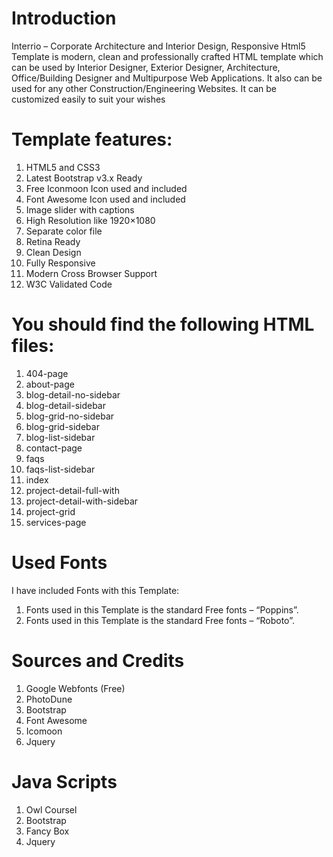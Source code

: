 
# Introduction
Interrio – Corporate Architecture and Interior Design, Responsive Html5 Template is modern, clean and professionally crafted HTML template which can be used by Interior Designer, Exterior Designer, Architecture, Office/Building Designer and Multipurpose Web Applications. It also can be used for any other Construction/Engineering Websites. It can be customized easily to suit your wishes

# Template features:
1. HTML5 and CSS3
2. Latest Bootstrap v3.x Ready
3. Free Iconmoon Icon used and included
4. Font Awesome Icon used and included
5. Image slider with captions
6. High Resolution like 1920×1080
7. Separate color file
8. Retina Ready
9. Clean Design
10. Fully Responsive
11. Modern Cross Browser Support
12. W3C Validated Code

# You should find the following HTML files:
1. 404-page
2. about-page
3. blog-detail-no-sidebar
4. blog-detail-sidebar
5. blog-grid-no-sidebar
6. blog-grid-sidebar
7. blog-list-sidebar
8. contact-page
9. faqs
10. faqs-list-sidebar
11. index
12. project-detail-full-with
13. project-detail-with-sidebar
14. project-grid
15. services-page

# Used Fonts
 I have included Fonts with this Template:
1. Fonts used in this Template is the standard Free fonts – “Poppins”.
2. Fonts used in this Template is the standard Free fonts – “Roboto”.

# Sources and Credits
1. Google Webfonts (Free)
2. PhotoDune
3. Bootstrap
4. Font Awesome
5. Icomoon
6. Jquery

# Java Scripts
1. Owl Coursel
2. Bootstrap
3. Fancy Box
4. Jquery
